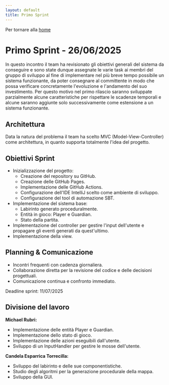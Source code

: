```yaml
---
layout: default
title: Primo Sprint
---
```


Per tornare alla [home](../index.md)

# Primo Sprint - 26/06/2025

In questo incontro il team ha revisionato gli obiettivi generali del sistema da conseguire e sono state dunque assegnate
le varie task ai membri del gruppo di sviluppo al fine di implementare nel più breve tempo possibile un sistema
funzionante, da poter consegnare al committente in modo che possa verificare concretamente l'evoluzione e l'andamento
del suo investimento. Per questo motivo nel primo rilascio saranno sviluppate parzialmente alcune caratteristiche per
rispettare le scadenze temporali e alcune saranno aggiunte solo successivamente come estensione a un sistema funzionante.

## Architettura

Data la natura del problema il team ha scelto MVC (Model-View-Controller) come architettura, in quanto supporta
totalmente l'idea del progetto.

## Obiettivi Sprint

- Inizializzazione del progetto:
  - Creazione del repository su GitHub.
  - Creazione delle GitHub Pages.
  - Implementazione delle GitHub Actions.
  - Configurazione dell'IDE IntelliJ scelto come ambiente di sviluppo.
  - Configurazione del tool di automazione SBT.
- Implementazione del sistema base:
  - Labirinto generato proceduralmente.
  - Entità in gioco: Player e Guardian.
  - Stato della partita.
- Implementazione del controller per gestire l'input dell'utente e propagare gli eventi generati da quest'ultimo.
- Implementazione della view.

## Planning & Comunicazione

- Incontri frequenti con cadenza giornaliera.
- Collaborazione diretta per la revisione del codice e delle decisioni progettuali.
- Comunicazione continua e confronto immediato.

Deadline sprint: 11/07/2025

## Divisione del lavoro

**Michael Rubri:**
- Implementazione delle entità Player e Guardian.
- Implementazione dello stato di gioco.
- Implementazione delle azioni eseguibili dall'utente.
- Sviluppo di un InputHandler per gestire le mosse dell'utente.

**Candela Esparrica Torrecilla:**
- Sviluppo del labirinto e delle sue componentistiche.
- Studio degli algoritmi per la generazione procedurale della mappa.
- Sviluppo della GUI.